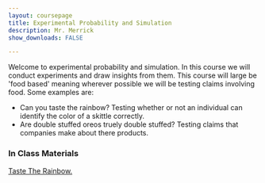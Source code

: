 ```yaml
---
layout: coursepage
title: Experimental Probability and Simulation
description: Mr. Merrick 
show_downloads: FALSE

---
```


Welcome to experimental probability and simulation. In this course we will conduct experiments and draw insights from them. This course will large be 'food based' meaning wherever possible we will be testing claims involving food. Some examples are:

* Can you taste the rainbow? Testing whether or not an individual can identify the color of a skittle correctly. 
* Are double stuffed oreos truely double stuffed? Testing claims that companies make about there products. 


### In Class Materials
<a href="https://merrickmath.github.io/MerrickMath.github.io-ExperimentalProbability/Activities"> Taste The Rainbow. </a>




  




